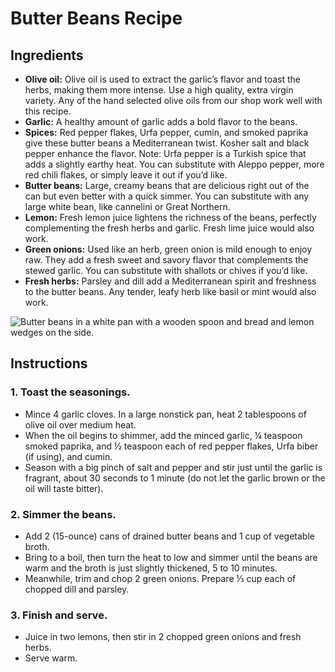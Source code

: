 # Butter Beans Recipe

## Ingredients

- **Olive oil:** Olive oil is used to extract the garlic’s flavor and toast the herbs, making them more intense. Use a high quality, extra virgin variety. Any of the hand selected olive oils from our shop work well with this recipe.
- **Garlic:** A healthy amount of garlic adds a bold flavor to the beans.
- **Spices:** Red pepper flakes, Urfa pepper, cumin, and smoked paprika give these butter beans a Mediterranean twist. Kosher salt and black pepper enhance the flavor. Note: Urfa pepper is a Turkish spice that adds a slightly earthy heat. You can substitute with Aleppo pepper, more red chili flakes, or simply leave it out if you’d like.
- **Butter beans:** Large, creamy beans that are delicious right out of the can but even better with a quick simmer. You can substitute with any large white bean, like cannelini or Great Northern.
- **Lemon:** Fresh lemon juice lightens the richness of the beans, perfectly complementing the fresh herbs and garlic. Fresh lime juice would also work.
- **Green onions:** Used like an herb, green onion is mild enough to enjoy raw. They add a fresh sweet and savory flavor that complements the stewed garlic. You can substitute with shallots or chives if you’d like.
- **Fresh herbs:** Parsley and dill add a Mediterranean spirit and freshness to the butter beans. Any tender, leafy herb like basil or mint would also work.

![Butter beans in a white pan with a wooden spoon and bread and lemon wedges on the side.](butter_beans_image.jpg)

## Instructions

### 1. Toast the seasonings.
- Mince 4 garlic cloves. In a large nonstick pan, heat 2 tablespoons of olive oil over medium heat.
- When the oil begins to shimmer, add the minced garlic, ¼ teaspoon smoked paprika, and ½ teaspoon each of red pepper flakes, Urfa biber (if using), and cumin.
- Season with a big pinch of salt and pepper and stir just until the garlic is fragrant, about 30 seconds to 1 minute (do not let the garlic brown or the oil will taste bitter).

### 2. Simmer the beans.
- Add 2 (15-ounce) cans of drained butter beans and 1 cup of vegetable broth.
- Bring to a boil, then turn the heat to low and simmer until the beans are warm and the broth is just slightly thickened, 5 to 10 minutes.
- Meanwhile, trim and chop 2 green onions. Prepare ⅓ cup each of chopped dill and parsley.

### 3. Finish and serve.
- Juice in two lemons, then stir in 2 chopped green onions and fresh herbs.
- Serve warm.


